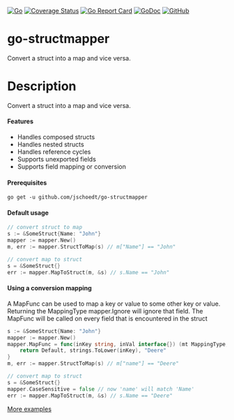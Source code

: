 [![Go](https://github.com/jschoedt/go-structmapper/actions/workflows/github-ci.yaml/badge.svg)](https://github.com/jschoedt/go-structmapper/actions/workflows/github-ci.yaml)
[![Coverage Status](https://coveralls.io/repos/github/jschoedt/go-structmapper/badge.svg)](https://coveralls.io/github/jschoedt/go-structmapper)
[![Go Report Card](https://goreportcard.com/badge/github.com/jschoedt/go-structmapper)](https://goreportcard.com/report/github.com/jschoedt/go-structmapper)
[![GoDoc](https://godoc.org/github.com/jschoedt/go-structmapper?status.svg)](https://godoc.org/github.com/jschoedt/go-structmapper)
[![GitHub](https://img.shields.io/github/license/jschoedt/go-structmapper)](https://github.com/jschoedt/go-structmapper/blob/master/LICENSE)

# go-structmapper

Convert a struct into a map and vice versa.

# Description

Convert a struct into a map and vice versa.

#### Features

- Handles composed structs
- Handles nested structs
- Handles reference cycles
- Supports unexported fields
- Supports field mapping or conversion

#### Prerequisites

```
go get -u github.com/jschoedt/go-structmapper
```

#### Default usage

```go
// convert struct to map
s := &SomeStruct{Name: "John"}
mapper := mapper.New()
m, err := mapper.StructToMap(s) // m["Name"] == "John"

// convert map to struct
s = &SomeStruct{}
err := mapper.MapToStruct(m, &s) // s.Name == "John"
```

#### Using a conversion mapping

A MapFunc can be used to map a key or value to some other key or value. Returning the MappingType mapper.Ignore will ignore that field. The MapFunc will be called on every field
that is encountered in the struct

```go
s := &SomeStruct{Name: "John"}
mapper := mapper.New()
mapper.MapFunc = func(inKey string, inVal interface{}) (mt MappingType, outKey string, outVal interface{}) {
	return Default, strings.ToLower(inKey), "Deere"
}
m, err := mapper.StructToMap(s) // m["name"] == "Deere"

// convert map to struct
s = &SomeStruct{}
mapper.CaseSensitive = false // now 'name' will match 'Name'
err := mapper.MapToStruct(m, &s) // s.Name == "Deere"
```

[More examples](https://github.com/jschoedt/go-structmapper/blob/master/mappers_test.go)


